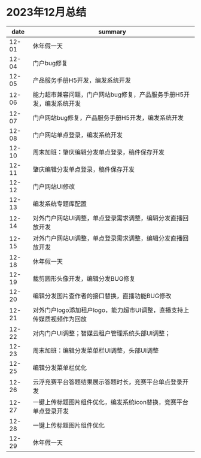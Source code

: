 # 2023年12月总结

|date|summary|
| - | - |
| 12-01 | 休年假一天 |
| 12-04 | 门户bug修复 |
| 12-05 | 产品服务手册H5开发，编发系统开发 |
| 12-06 | 能力超市兼容问题，门户网站bug修复，产品服务手册H5开发，编发系统开发 |
| 12-07 | 门户网站bug修复，产品服务手册H5开发，编发系统开发 |
| 12-08 | 门户网站单点登录，编发系统开发 |
| 12-10 | 周末加班：肇庆编辑分发单点登录，稿件保存开发 |
| 12-11 | 肇庆编辑分发单点登录，稿件保存开发 |
| 12-12 | 门户网站UI修改 |
| 12-13 | 编发系统专题库配置|
| 12-14 | 对外门户网站UI调整，单点登录需求调整，编辑分发直播回放开发|
| 12-15 | 对外门户网站UI调整，单点登录需求调整，编辑分发直播回放开发|
| 12-18 | 休年假一天|
| 12-19 | 裁剪圆形头像开发，编辑分发BUG修复|
| 12-20 | 编辑分发图片查作者的接口替换，直播功能BUG修改|
| 12-21 | 对外门户logo添加租户logo，能力超市UI调整，直播支持上传媒质视频作为回放|
| 12-22 | 对内门户UI调整；智媒云租户管理系统头部UI调整；|
| 12-23 | 周末加班：编辑分发菜单栏UI调整，头部UI调整|
| 12-25 | 编辑分发菜单栏优化|
| 12-26 | 云浮竞赛平台答题结果展示答题时长，竞赛平台单点登录开发|
| 12-27 | 一键上传标题图片组件优化，编发系统icon替换，竞赛平台单点登录开发|
| 12-28 | 一键上传标题图片组件优化 |
| 12-29 | 休年假一天 |